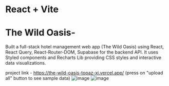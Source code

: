 # React + Vite

# The Wild Oasis- 
Built a full-stack hotel management web app (The Wild Oasis) using React, React Query, React-Router-DOM, Supabase for the backend API. It uses Styled components and Recharts Lib providing CSS styles and interactive data visualizations.

project link - https://the-wild-oasis-topaz-xi.vercel.app/ (press on "upload all" button to see sample data) 
![image](https://github.com/waran2337/worldwise/assets/43964675/efb39ebb-6369-46d9-af72-7906f443dd32)
![image](https://github.com/waran2337/worldwise/assets/43964675/5cf074a1-48d9-48fe-8dfa-1e62639e8318)
